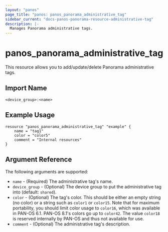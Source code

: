 ```yaml
---
layout: "panos"
page_title: "panos: panos_panorama_administrative_tag"
sidebar_current: "docs-panos-panorama-resource-administrative-tag"
description: |-
  Manages Panorama administrative tags.
---
```


# panos_panorama_administrative_tag

This resource allows you to add/update/delete Panorama administrative tags.


## Import Name

```
<device_group>:<name>
```


## Example Usage

```hcl
resource "panos_panorama_administrative_tag" "example" {
    name = "tag1"
    color = "color5"
    comment = "Internal resources"
}
```

## Argument Reference

The following arguments are supported:

* `name` - (Required) The administrative tag's name.
* `device_group` - (Optional) The device group to put the administrative tag into
  (default: `shared`).
* `color` - (Optional) The tag's color.  This should be either an empty string
  (no color) or a string such as `color1` or `color15`.  Note that for maximum
  portability, you should limit color usage to `color16`, which was available
  in PAN-OS 6.1.  PAN-OS 8.1's colors go up to `color42`.  The value `color18`
  is reserved internally by PAN-OS and thus not available for use.
* `comment` - (Optional) The administrative tag's description.
